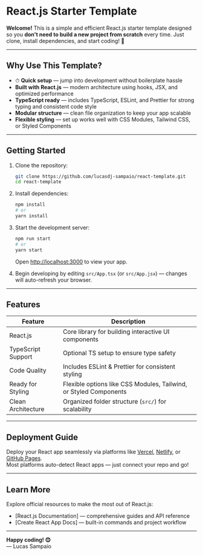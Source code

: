 #  React.js Starter Template

**Welcome!** This is a simple and efficient React.js starter template designed so you **don't need to build a new project from scratch** every time. Just clone, install dependencies, and start coding! 🚀

---

##  Why Use This Template?

- ⏱ **Quick setup** — jump into development without boilerplate hassle  
-  **Built with React.js** — modern architecture using hooks, JSX, and optimized performance  
-  **TypeScript ready** — includes TypeScript, ESLint, and Prettier for strong typing and consistent code style  
-  **Modular structure** — clean file organization to keep your app scalable  
-  **Flexible styling** — set up works well with CSS Modules, Tailwind CSS, or Styled Components  

---

##  Getting Started

1. Clone the repository:
    ```bash
    git clone https://github.com/lucasdj-sampaio/react-template.git
    cd react-template
    ```

2. Install dependencies:
    ```bash
    npm install
    # or
    yarn install
    ```

3. Start the development server:
    ```bash
    npm run start
    # or
    yarn start
    ```
   Open [http://localhost:3000](http://localhost:3000) to view your app.

4. Begin developing by editing `src/App.tsx` (or `src/App.jsx`) — changes will auto-refresh your browser.

---

##  Features

| Feature               | Description                                               |
|----------------------|-----------------------------------------------------------|
|  React.js            | Core library for building interactive UI components       |
|  TypeScript Support  | Optional TS setup to ensure type safety                   |
|  Code Quality        | Includes ESLint & Prettier for consistent styling         |
|  Ready for Styling   | Flexible options like CSS Modules, Tailwind, or Styled Components |
|  Clean Architecture  | Organized folder structure (`src/`) for scalability       |

---

##  Deployment Guide

Deploy your React app seamlessly via platforms like [Vercel](https://vercel.com), [Netlify](https://netlify.com), or [GitHub Pages](https://pages.github.com).  
Most platforms auto-detect React apps — just connect your repo and go!

---

##  Learn More

Explore official resources to make the most out of React.js:

- [React.js Documentation] — comprehensive guides and API reference  
- [Create React App Docs] — built-in commands and project workflow  

---

**Happy coding! 😊**  
— Lucas Sampaio

